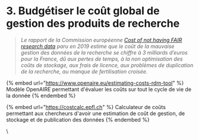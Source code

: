 # 3. Budgétiser le coût global de gestion des produits de recherche

> _Le rapport de la Commission européenne_ [_Cost of not having FAIR research data_](https://op.europa.eu/en/publication-detail/-/publication/d375368c-1a0a-11e9-8d04-01aa75ed71a1) _paru en 2019 estime que le coût de la mauvaise gestion des données de la recherche se chiffre à 3 milliards d’euros pour la France, dû aux pertes de temps, à la non optimisation des coûts de stockage, aux frais de licence, aux problèmes de duplication de la recherche, au manque de fertilisation croisée._

{% embed url="https://www.openaire.eu/estimating-costs-rdm-tool" %}
Modèle OpenAIRE permettant d'évaluer les coûts sur tout le cycle de vie de la donnée
{% endembed %}

{% embed url="https://costcalc.epfl.ch" %}
Calculateur de coûts permettant aux chercheurs d'avoir une estimation de coût de gestion, de stockage et de publication des données
{% endembed %}

\\
